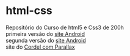 # html-css
 Repositório do Curso de html5 e Css3 de 200h <br>
primeira versão do <a href = "siteAndroid">site Android</a> <br>
segunda versão do <a href = "siteAndroid/SiteNovo">site Android</a> <br>
site do  <a href = "siteCordel"> Cordel com Parallax</a>
